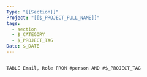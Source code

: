 ```yaml
---
Type: "[[Section]]"
Project: "[[$_PROJECT_FULL_NAME]]"
tags:
  - section
  - $_CATEGORY
  - $_PROJECT_TAG
Date: $_DATE
---
```


```dataview

TABLE Email, Role FROM #person AND #$_PROJECT_TAG 
```

